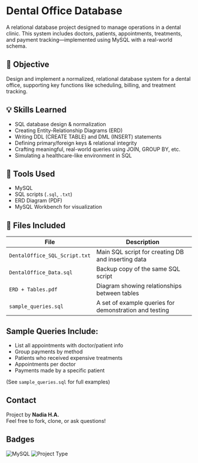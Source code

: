 # Dental Office Database

A relational database project designed to manage operations in a dental clinic. This system includes doctors, patients, appointments, treatments, and payment tracking—implemented using MySQL with a real-world schema.



## 📌 Objective

Design and implement a normalized, relational database system for a dental office, supporting key functions like scheduling, billing, and treatment tracking.



## 💡 Skills Learned

- SQL database design & normalization  
- Creating Entity-Relationship Diagrams (ERD)  
- Writing DDL (CREATE TABLE) and DML (INSERT) statements  
- Defining primary/foreign keys & relational integrity  
- Crafting meaningful, real-world queries using JOIN, GROUP BY, etc.  
- Simulating a healthcare-like environment in SQL  



## 🔧 Tools Used

- MySQL  
- SQL scripts (`.sql`, `.txt`)  
- ERD Diagram (PDF)
- MySQL Workbench for visualization  



## 📂 Files Included

| File | Description |
|------|-------------|
| `DentalOffice_SQL_Script.txt` | Main SQL script for creating DB and inserting data |
| `DentalOffice_Data.sql` | Backup copy of the same SQL script |
| `ERD + Tables.pdf` | Diagram showing relationships between tables |
| `sample_queries.sql` | A set of example queries for demonstration and testing |




## Sample Queries Include:

- List all appointments with doctor/patient info  
- Group payments by method  
- Patients who received expensive treatments  
- Appointments per doctor  
- Payments made by a specific patient  

(See `sample_queries.sql` for full examples)



## Contact

Project by **Nadia H.A.**  
Feel free to fork, clone, or ask questions!



## Badges 

![MySQL](https://img.shields.io/badge/Database-MySQL-blue) ![Project Type](https://img.shields.io/badge/Type-Relational%20DB-green)
